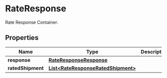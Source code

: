 

# RateResponse

Rate Response Container.

## Properties

| Name | Type | Description | Notes |
|------------ | ------------- | ------------- | -------------|
|**response** | [**RateResponseResponse**](RateResponseResponse.md) |  |  |
|**ratedShipment** | [**List&lt;RateResponseRatedShipment&gt;**](RateResponseRatedShipment.md) |  |  |



